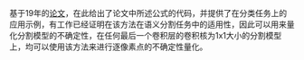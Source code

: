 基于19年的[论文](https://www.sciencedirect.com/science/article/abs/pii/S0950705119301558)，在此给出了论文中所述公式的代码，并提供了在分类任务上的应用示例，有工作已经证明在该方法在语义分割任务中的适用性，因此可以用来量化分割模型的不确定性，在任何最后一个卷积层的卷积核为1x1大小的分割模型上，均可以使用该方法来进行逐像素点的不确定性量化。

